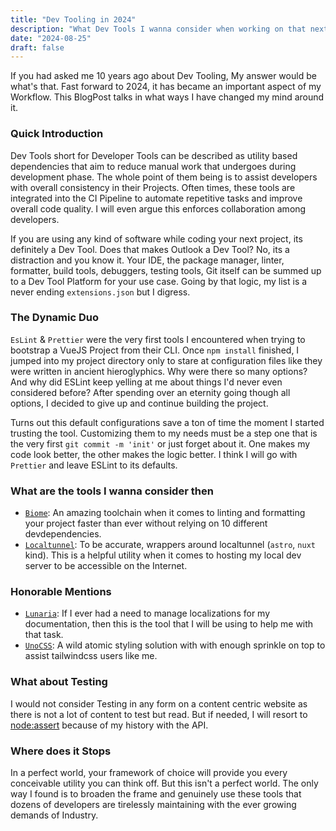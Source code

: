 ```yaml
---
title: "Dev Tooling in 2024"
description: "What Dev Tools I wanna consider when working on that next Website"
date: "2024-08-25"
draft: false
---
```


If you had asked me 10 years ago about Dev Tooling, My answer would be what's that. Fast forward to 2024, it has became an important aspect of my Workflow. This BlogPost talks in what ways I have changed my mind around it.

### Quick Introduction

Dev Tools short for Developer Tools can be described as utility based dependencies that aim to reduce manual work that undergoes during development phase. The whole point of them being is to assist developers with overall consistency in their Projects. Often times, these tools are integrated into the CI Pipeline to automate repetitive tasks and improve overall code quality. I will even argue this enforces collaboration among developers.

If you are using any kind of software while coding your next project, its definitely a Dev Tool. Does that makes Outlook a Dev Tool? No, its a distraction and you know it. Your IDE, the package manager, linter, formatter, build tools, debuggers, testing tools, Git itself can be summed up to a Dev Tool Platform for your use case. Going by that logic, my list is a never ending `extensions.json` but I digress. 

### The Dynamic Duo

`EsLint` & `Prettier` were the very first tools I encountered when trying to bootstrap a VueJS Project from their CLI. Once `npm install` finished, I jumped into my project directory only to stare at configuration files like they were written in ancient hieroglyphics. Why were there so many options? And why did ESLint keep yelling at me about things I'd never even considered before? After spending over an eternity going though all options, I decided to give up and continue building the project.

Turns out this default configurations save a ton of time the moment I started trusting the tool. Customizing them to my needs must be a step one that is the very first `git commit -m 'init'` or just forget about it. One makes my code look better, the other makes the logic better. I think I will go with `Prettier` and leave ESLint to its defaults.

### What are the tools I wanna consider then

- [`Biome`](https://biomejs.dev/): An amazing toolchain when it comes to linting and formatting your project faster than ever without relying on 10 different devdependencies.
- [`Localtunnel`](https://theboroer.github.io/localtunnel-www/): To be accurate, wrappers around localtunnel (`astro`, `nuxt` kind). This is a helpful utility when it comes to hosting my local dev server to be accessible on the Internet.

### Honorable Mentions

- [`Lunaria`](https://lunaria.dev/): If I ever had a need to manage localizations for my documentation, then this is the tool that I will be using to help me with that task.
- [`UnoCSS`](https://unocss.dev/): A wild atomic styling solution with with enough sprinkle on top to assist tailwindcss users like me.

### What about Testing

I would not consider Testing in any form on a content centric website as there is not a lot of content to test but read. But if needed, I will resort to [node:assert](https://nodejs.org/api/assert.html) because of my history with the API.

### Where does it Stops

In a perfect world, your framework of choice will provide you every conceivable utility you can think off. But this isn't a perfect world. The only way I found is to broaden the frame and genuinely use these tools that dozens of developers are tirelessly maintaining with the ever growing demands of Industry. 